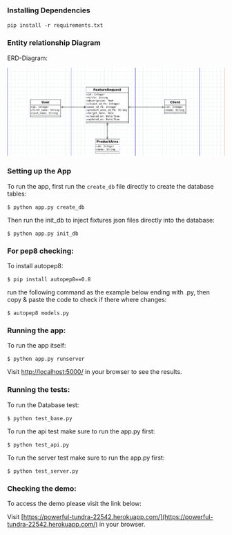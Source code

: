 ### Installing Dependencies

```
pip install -r requirements.txt
```
### Entity relationship Diagram

ERD-Diagram:

![Screenshot](ERDFR.png)

### Setting up the App

To run the app, first run the `create_db` file directly to create the database tables:

```
$ python app.py create_db
```

Then run the init_db to inject fixtures json files directly into the database:

```
$ python app.py init_db
```

### For pep8 checking:

To install autopep8:

```
$ pip install autopep8==0.8
```

run the following command as the example below ending with .py,
then copy & paste the code to check if there where changes:

```
$ autopep8 models.py
```
### Running the app:
To run the app itself:

```
$ python app.py runserver
```

Visit [http://localhost:5000/](http://localhost:5000/) in your browser to see the results.

### Running the tests:

To run the Database test:

```
$ python test_base.py
```

To run the api test make sure to run the app.py first:

```
$ python test_api.py
```

To run the server test make sure to run the app.py first:

```
$ python test_server.py
```

### Checking the demo:
To access the demo please visit the link below:

Visit [https://powerful-tundra-22542.herokuapp.com/](https://powerful-tundra-22542.herokuapp.com/) in your browser.
